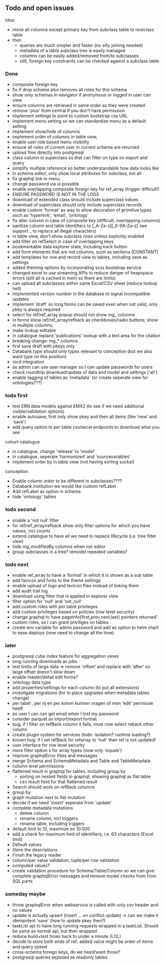 ## Todo and open issues

Idea:

* move all columns except primary key from subclass table to rootclass table
* then 
  * queries are much simpler and faster (no silly joining needed)
  * metadata of a table subclass tree is easily managed
  * columns can be easily added/removed from/to subclasses
  * still, foreign key constraints can be checked against a subclass table

### Done

* composite foreign key
* fix if drop schema also removes all roles for this schema
* show only schemas in navigator if anonymous or logged in user can view
* ensure columns are retrieved in same order as they were created
* remove 'plus' from central if you don't have permission
* implement settings to point to custom bootstrap css URL
* implement menu setting so we can standardize menu as a default setting
* implement show/hide of columns
* implement order of columns in table view,
* enable user role based menu visibility
* ensure all roles of current user in current schema are returned
* upload files directly into postgresql
* class column in superclass so that can filter on type on export and query
* simplify multiple reference so better understandable how data looks like
* in schema editor, only show local attributes for subclass, not all
* fix graphql link in menu
* change password via ui possible
* enable overlapping composite foreign key for ref_array (trigger difficult!)
* ENSURE PASSWORD IS NOT IN THE LOGS
* download of extended class should include superclass values
* download of superclass should only include superclass records
* enable custom 'format' as way to allow decoration of primitive types such as 'hyperlink', 'email', 'ontology'
* fix alter column in case of composite key (difficult, overlapping columns)
* sanitize column and table identifiers to [_A-Za-z][_0-9A-Za-z] (we support _ to replace all illegal characters)
* in table view, don't show subclass rows unless explicitly enabled
* add filter on refSelect in case of overlapping keys
* bookmarkable data explorer state, including back button
* add form elements that are not columns, such as sections (CONSTANT)
* add templates for row and record view to tables, including save as settings
* added theming options by incorporating scss bootstrap service
* changed excel to use streaming APIs to reduce danger of heapspace errors (still all is cached in mem so there are
  limits)
* can upload all subclasses within same Excel/CSV sheet (reduce lookup hell)
* implemented version number in the database to signal incompatible updates
* implement 'draft' so long forms can be saved even when not valid, only pkey is always required
* select for ref/ref_array popup should not show mg_ columns
* in forms show ref/ref_array/refback as checkboxes/radio buttons; show in multiple columns;
* make lookup editable
* in catalogue replace 'publications' lookup with a text area for the citation
* breaking change: mg_* columns
* first save draft with pkeys only
* Databank.type should only types relevant to conception (but we also want type on this position)
* oicd integration
* as admin can use user manager so I can update passwords for users
* check roundtrip download/update of data and model and settings ('all')
* enable tagging of tables as 'metadata' (or create seperate view for ontologies???)


### todo first


* test ERN data models against EMX2 (to see if we need additional visible/validation options)
* enable autosave; first only show pkey and then all items (like 'new' and 'save')
* add query option to per table csv/excel endpoints to download what you see

cohort catalogue

* in catalogue, change 'release' to 'model'
* in catalogue, seperate 'harmonized' and 'sourcevariables'
* implement order by in table view (not having sorting sucks!)

conception

* Enable column order to be different in subclasses????
* Databank.institution we would like custom refLabel
* Add refLabel as option in schema
* hide 'ontology' tables

### todo second

* enable a 'not null' filter
* for ref/ref_array/refback show only filter options for which you have values, incl counts
* extend catalogue to have all we need to replace lifecycle (i.e. tree filter view)
* hide mg_modifiedBy columns when not editor
* group subclasses in a tree? remodel repeated variables?

### todo next

* enable ref_array to have a 'format' in which it is shown as a sub table
* add favicon and fonts to the theme settings
* enable upload of logo and favicon files instead of linking them
* add audit trail log
* download using filter that is applied in explorer view
* filter option for 'null' and 'not_null'
* add custom roles with per table privileges
* add custom privileges based on policies (row level security)
* change graphql to have pageInfo{first,prev,next,last} pointers returned'
* custom roles, so I can grant priviliges on tables
* create env variable for admin password and add as option to helm chart to ease deploys (now need to change all the
  time)

### later

* postgresql cube index feature for aggregation views
* long running downloads as jobs
* test limits of large data => remove 'offset' and replace with 'after' so large offset doesn't slow down
* enable master/detail edit forms?
* ontology data type
* add properties/settings for each column (to put all extensions)
* investigate migrations (for in place upgrades when metadata tables change)
* per tabel , per rij en per kolom kunnen vragen of men 'edit' permissie heeft
* as user I can can get email when I lost my password
* consider parquet as import/export format
* bug, if I filter on refBack column it fails, must now select reback.other column
* create plugin system for services (todo: isolation? runtime loading?)
* known bug: if I set refBack for refarray to 'null' then ref is not updated!
* user interface for row level security
* more filter option s for array types (now only 'equals')
* improve graphqlError titles and messages
* merge Schema and SchemaMetadata and Table and TableMetadata
* column level permissions
* flattened result in graphql for tables, including group by
    * sorting on nested fields in graphql; showing graphql as flat table
    * csv result field for that flattened result
* Search should work on refBack columns
* group by
* graph mutation next to flat mutation
* decide if we need 'insert' seperate from 'update'
* complete metadata mutations
    * delete column
    * rename column, incl triggers
    * rename table, including triggers
* default limit to 10, maximize on 10.000
* add a check for maximum limit of identifiers, i.e. 63 characters (Excel limit)
* Default values
* Store the descriptions
* Finish the legacy reader
* column/per value validation, tuple/per row validation
* computed values?
* create validation procedure for Schema/Table/Column so we can give complete graphqlError messages and remove model
  checks from from SQL parts

### someday maybe

* throw graphqlError when webservice is called with only csv header and no values
* update is actually upsert (insert ... on conflict update) -> can we make it idempotent 'save' (how to update pkey
  then?)
* taskList api to have long running requests wrapped in a taskList. Should be same as normal api, but then wrapped
* reduce build+test times back to under a minute (LOL)
* decide to store both ends of ref; added value might be order of items and query speed
* cross-schema foreign keys, do we need/want those?
* postgresql queries exposed as readonly tables
